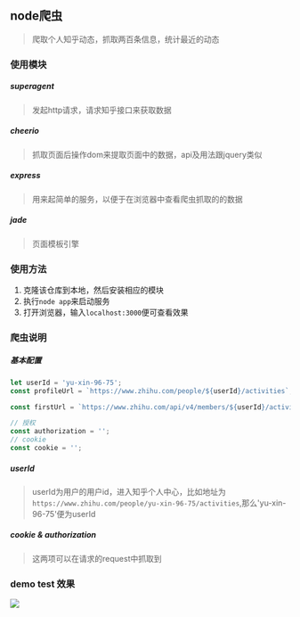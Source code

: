 ## node爬虫
> 爬取个人知乎动态，抓取两百条信息，统计最近的动态

### 使用模块

##### superagent
> 发起http请求，请求知乎接口来获取数据

##### cheerio
> 抓取页面后操作dom来提取页面中的数据，api及用法跟jquery类似

##### express
> 用来起简单的服务，以便于在浏览器中查看爬虫抓取的的数据

##### jade
> 页面模板引擎

### 使用方法
1. 克隆该仓库到本地，然后安装相应的模块
2. 执行`node app`来启动服务
3. 打开浏览器，输入`localhost:3000`便可查看效果

### 爬虫说明

##### 基本配置
```js
let userId = 'yu-xin-96-75';
const profileUrl = `https://www.zhihu.com/people/${userId}/activities`;

const firstUrl = `https://www.zhihu.com/api/v4/members/${userId}/activities?include=data%5B%3F(target.type%3Danswer)%5D.target.is_normal%2Csuggest_edit%2Ccontent%2Cvoteup_count%2Ccomment_count%2Ccollapsed_counts%2Creviewing_comments_count%2Ccan_comment%2Cmark_infos%2Ccreated_time%2Cupdated_time%2Crelationship.voting%2Cis_author%2Cis_thanked%2Cis_nothelp%2Cupvoted_followees%3Bdata%5B%3F(target.type%3Danswer)%5D.target.badge%5B%3F(type%3Dbest_answerer)%5D.topics%3Bdata%5B%3F(target.type%3Darticle)%5D.target.column%2Ccontent%2Cvoteup_count%2Ccomment_count%2Ccollapsed_counts%2Creviewing_comments_count%2Ccan_comment%2Ccomment_permission%2Ccreated%2Cupdated%2Cupvoted_followees%2Cvoting%2Cauthor.badge%5B%3F(type%3Dbest_answerer)%5D.topics%3Bdata%5B%3F(target.type%3Dcolumn)%5D.target.title%2Cintro%2Cdescription%2Carticles_count%2Cfollowers%3Bdata%5B%3F(target.type%3Dtopic)%5D.target.introduction%3Bdata%5B%3F(verb%3DMEMBER_COLLECT_ANSWER)%5D.extra_object%3Bdata%5B%3F(verb%3DMEMBER_COLLECT_ARTICLE)%5D.extra_object&limit=20`;

// 授权
const authorization = ''; 
// cookie
const cookie = '';
```

##### userId
> userId为用户的用户id，进入知乎个人中心，比如地址为`https://www.zhihu.com/people/yu-xin-96-75/activities`,那么'yu-xin-96-75'便为userId

##### cookie &  authorization
> 这两项可以在请求的request中抓取到


### demo test 效果
![](http://7xt6mo.com1.z0.glb.clouddn.com/L$R01XSEN%7D1TMRZM%28V98~XI.png)